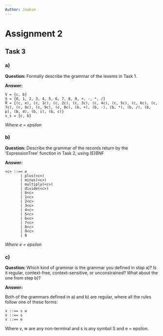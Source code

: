 ```yaml
---
Author: Joakim
---
```


# Assignment 2

## Task 3

### a)

**Question:** Formally describe the grammar of the lexems in Task 1.

**Answer:**

```
V = {c, b}
S = {0, 1, 2, 3, 4, 5, 6, 7, 8, 9, +, -, *, /}
R = {(c, e), (c, 1c), (c, 2c), (c, 3c), (c, 4c), (c, 5c), (c, 6c), (c, 7c), (c, 8c), (c, 9c), (c, 0c), (b, +), (b, -), (b, *), (b, /), (b, p), (b, d), (b, i), (b, c)}
v_s = {c, b}
```

_Where e = epsilon_

### b)

**Question:** Describe the grammar of the records return by the 'ExpressionTree' function in Task 2, using (E)BNF

**Answer:**

```
<c> ::== e
       | plus(<c>)
       | minus(<c>)
       | multiply(<c>)
       | divide(<c>)
       | 0<c>
       | 1<c>
       | 2<c>
       | 3<c>
       | 4<c>
       | 5<c>
       | 6<c>
       | 7<c>
       | 8<c>
       | 9<c>
       | 0
```

_Where e = epsilon_

### c) 

**Question:** Which kind of grammar is the grammar you defined in stap a)? Is it regular, context-free, context-sensitive, or unconstrained? What about the one from step b)?

**Answer:**

Both of the grammars defined in a) and b) are regular, where all the rules follow one of these forms:

```
v ::== s w
v ::== s
v ::== e
```

Where v, w are any non-terminal and s is any symbol S and e = epsilon.
